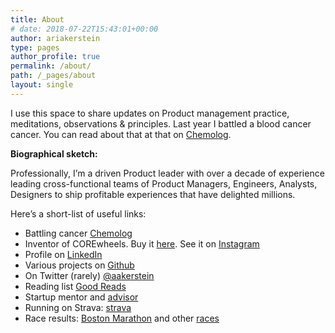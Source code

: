 ```yaml
---
title: About
# date: 2018-07-22T15:43:01+00:00
author: ariakerstein
type: pages
author_profile: true
permalink: /about/
path: /_pages/about
layout: single
---
```


I use this space to share updates on Product management practice, meditations, observations & principles. Last year I battled a blood cancer cancer. You can read about that at that on <a href="http://www.chemolog.com/">Chemolog</a>.

<strong>Biographical sketch:</strong>

Professionally, I’m a driven Product leader with over a decade of experience leading cross-functional teams of Product Managers, Engineers, Analysts, Designers to ship profitable experiences that have delighted millions.

<span style="font-size: inherit;">Here’s a short-list of useful links:</span>
<ul>
	<li>Battling cancer <a href="http://www.chemolog.com/">Chemolog</a></li>
	<li>Inventor of COREwheels. Buy it <a href="https://www.amazon.com/SKLZ-Wheels-Dynamic-Strength-Trainer/dp/B00C81JUS2">here</a>. See it on <a href="https://www.instagram.com/explore/tags/corewheels/">Instagram</a></li>
	<li>Profile on <a href="https://www.linkedin.com/in/ariakerstein">LinkedIn</a></li>
	<li>Various projects on <a href="https://github.com/ariakerstein">Github</a></li>
	<li>On Twitter (rarely) <a href="https://twitter.com/aakerstein" target="_blank" rel="noopener noreferrer">@aakerstein</a></li>
	<li>Reading list <a href="https://www.goodreads.com/user/show/59584576-ari-akerstein">Good Reads</a></li>
	<li>Startup mentor and <a href="http://www.about.greatnonprofits.org/advisory-board">advisor</a></li>
	<li>Running on Strava: <a href="https://www.strava.com/athletes/6974948">strava</a></li>
	<li>Race results: <a href="http://registration.baa.org/cfm_Archive/iframe_ArchiveSearch.cfm?mode=results&RequestTimeout=600&snap=66622361&" target="_blank" rel="noopener noreferrer">Boston Marathon</a> and other <a href="https://www.runraceresults.com/Secure/RaceResults.cfm?ID=RCLF2016">races</a></li>
</ul>